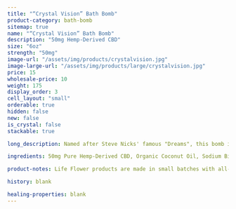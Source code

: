 ```yaml
---
title: "“Crystal Vision” Bath Bomb"
product-category: bath-bomb
sitemap: true
name: "“Crystal Vision” Bath Bomb"
description: "50mg Hemp-Derived CBD"
size: "6oz"
strength: "50mg"
image-url: "/assets/img/products/crystalvision.jpg"
image-large-url: "/assets/img/products/large/crystalvision.jpg"
price: 15
wholesale-price: 10
weight: 175
display_order: 3
cell_layout: "small"
orderable: true
hidden: false
new: false
is_crystal: false
stackable: true

long_description: Named after Steve Nicks' famous "Dreams", this bomb is light and relaxing. Created with a blend of floral essential oils, a small smokey quartz, fresh chrysanthemum flowers, and lavender buds.

ingredients: 50mg Pure Hemp-Derived CBD, Organic Coconut Oil, Sodium Bicarbonate, Naturally-derived Citric Acid, Corn Starch, Epsom Salt, Organic Herbs, Essential Oils, Plant-based Color, Witch Hazel, Cleansed & Charged Crystal.

product-notes: Life Flower products are made in small batches with all-natural and boutique ingredients. Orders are processed and shipped in 7-10 days.

history: blank

healing-properties: blank
---
```

